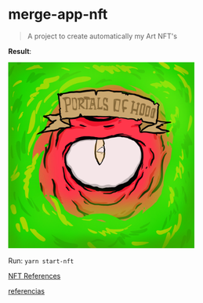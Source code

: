 # merge-app-nft

> A project to create automatically my Art NFT's

**Result**: 

<img src="./icon-hooo.png" alt="computer" width="380">

Run: `yarn start-nft`

[NFT References](https://dev.to/victorquanlam/generate-879-120-cryptopunk-nfts-with-javascript-nodejs-command-line-app-step-by-step-10hp)

[referencias](https://www.google.com/search?q=adventure+time+sea&source=lnms&tbm=isch&sa=X&ved=2ahUKEwil8uun1LL1AhUsI0QIHWOxCtgQ_AUoAXoECAEQAw&biw=1506&bih=930&dpr=1#imgrc=_WmwseX4G-KywM)
